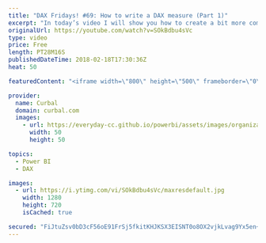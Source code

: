 ```yaml
---
title: "DAX Fridays! #69: How to write a DAX measure (Part 1)"
excerpt: "In today’s video I will show you how to create a bit more complex calculation using DAX. We will calculate the average number of categories per customers.   Here in Part one, we will calculate it using Summarize, and then summarize and addcolumns and finally, summarize and addcolumns and calculate to"
originalUrl: https://youtube.com/watch?v=SOkBdbu4sVc
type: video
price: Free
length: PT28M16S
publishedDateTime: 2018-02-18T17:30:36Z
heat: 50

featuredContent: "<iframe width=\"800\" height=\"500\" frameborder=\"0\" src=\"https://www.youtube.com/embed/SOkBdbu4sVc\" allow=\"accelerometer; autoplay; encrypted-media; gyroscope; picture-in-picture\" allowfullscreen></iframe>"

provider:
  name: Curbal
  domain: curbal.com
  images:
    - url: https://everyday-cc.github.io/powerbi/assets/images/organizations/curbal.com-50x50.jpg
      width: 50
      height: 50

topics:
  - Power BI
  - DAX

images:
  - url: https://i.ytimg.com/vi/SOkBdbu4sVc/maxresdefault.jpg
    width: 1280
    height: 720
    isCached: true

secured: "FiJtuZsv0bD3cF56oE91FrSj5fkitKHJKSX3EISNT0o8OX2vjkLvag9Yx5en+KU8S3szDL3enZSfTPUQNwws0zj1DNkcn+PI7p0V8aCArDZ2WbraJCCU/kqWRTYq5QMrUU1KOA5y0FPPoEeRf154y16KBGjms2M/quCWmPYtLs6jGTNqyMEAK1KLOqFrH3vKofse5DkX6pWHZMz8e8MMiQs4EpC5DVleezB0UYlOh0eDRBnYVSV/vQe4dWvD+0aZJhNKzde4vIP69/qh0R8WePOixajvNHkz5kQ6hEWIyDn/970j23xjOw1cYNmWIGTnNB60QrG5k0stsnORc8aZBJc4YT6vk3HFb1ImWhz+L+YKYSpIPFLwrSlEGIh/tqnuJ+NjciQwSxHMOEgZb1iNGD9B/BBOmCQQWjgT82R5BAc=;NmDDb8sxrV5oknbIu8ZYKg=="
---
```


